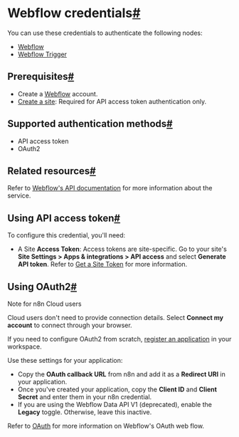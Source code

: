 [](https://github.com/n8n-io/n8n-docs/edit/main/docs/integrations/builtin/credentials/webflow.md "Edit this page")

# Webflow credentials[#](#webflow-credentials "Permanent link")

You can use these credentials to authenticate the following nodes:

*   [Webflow](../../app-nodes/n8n-nodes-base.webflow/)
*   [Webflow Trigger](../../trigger-nodes/n8n-nodes-base.webflowtrigger/)

## Prerequisites[#](#prerequisites "Permanent link")

*   Create a [Webflow](https://webflow.com/) account.
*   [Create a site](https://developers.webflow.com/data/reference/structure-1#sites): Required for API access token authentication only.

## Supported authentication methods[#](#supported-authentication-methods "Permanent link")

*   API access token
*   OAuth2

## Related resources[#](#related-resources "Permanent link")

Refer to [Webflow's API documentation](https://developers.webflow.com/data/reference/rest-introduction) for more information about the service.

## Using API access token[#](#using-api-access-token "Permanent link")

To configure this credential, you'll need:

*   A Site **Access Token**: Access tokens are site-specific. Go to your site's **Site Settings > Apps & integrations > API access** and select **Generate API token**. Refer to [Get a Site Token](https://developers.webflow.com/data/docs/get-a-site-token) for more information.

## Using OAuth2[#](#using-oauth2 "Permanent link")

Note for n8n Cloud users

Cloud users don't need to provide connection details. Select **Connect my account** to connect through your browser.

If you need to configure OAuth2 from scratch, [register an application](https://developers.webflow.com/data/docs/register-an-app) in your workspace.

Use these settings for your application:

*   Copy the **OAuth callback URL** from n8n and add it as a **Redirect URI** in your application.
*   Once you've created your application, copy the **Client ID** and **Client Secret** and enter them in your n8n credential.
*   If you are using the Webflow Data API V1 (deprecated), enable the **Legacy** toggle. Otherwise, leave this inactive.

Refer to [OAuth](https://developers.webflow.com/data/reference/oauth-app) for more information on Webflow's OAuth web flow.